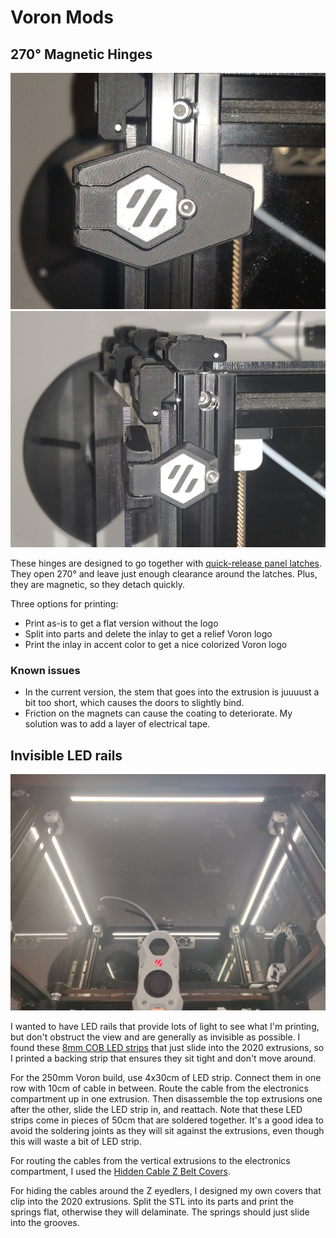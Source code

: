 # Voron Mods

## 270° Magnetic Hinges

![](270degMagneticHinges/270degMagneticHinges.jpg)
![](270degMagneticHinges/270degMagneticHinges_open.jpg)

These hinges are designed to go together with [quick-release panel latches].
They open 270° and leave just enough clearance around the latches. Plus, they
are magnetic, so they detach quickly.

Three options for printing:

- Print as-is to get a flat version without the logo
- Split into parts and delete the inlay to get a relief Voron logo
- Print the inlay in accent color to get a nice colorized Voron logo

### Known issues

- In the current version, the stem that goes into the extrusion is juuuust a bit
  too short, which causes the doors to slightly bind.
- Friction on the magnets can cause the coating to deteriorate. My solution was
  to add a layer of electrical tape.

[quick-release panel latches]: https://github.com/VoronDesign/VoronUsers/tree/master/printer_mods/richardjm/snap-latch-2020

## Invisible LED rails

![](InvisibleLedRail/InvisibleLedRail.jpg)

I wanted to have LED rails that provide lots of light to see what I'm printing,
but don't obstruct the view and are generally as invisible as possible. I found
these [8mm COB LED strips] that just slide into the 2020 extrusions, so I
printed a backing strip that ensures they sit tight and don't move around.

For the 250mm Voron build, use 4x30cm of LED strip. Connect them in one row with
10cm of cable in between. Route the cable from the electronics compartment up in
one extrusion. Then disassemble the top extrusions one after the other, slide
the LED strip in, and reattach. Note that these LED strips come in pieces of
50cm that are soldered together. It's a good idea to avoid the soldering joints
as they will sit against the extrusions, even though this will waste a bit of
LED strip.

For routing the cables from the vertical extrusions to the electronics
compartment, I used the [Hidden Cable Z Belt Covers].

For hiding the cables around the Z eyedlers, I designed my own covers that clip
into the 2020 extrusions. Split the STL into its parts and print the springs
flat, otherwise they will delaminate. The springs should just slide into the
grooves.

[8mm COB LED strips]: https://www.amazon.de/gp/product/B089N6FLM1/
[Hidden Cable Z Belt Covers]: https://github.com/VoronDesign/VoronUsers/tree/master/printer_mods/Akio/cable_routing_z_belt_cover
